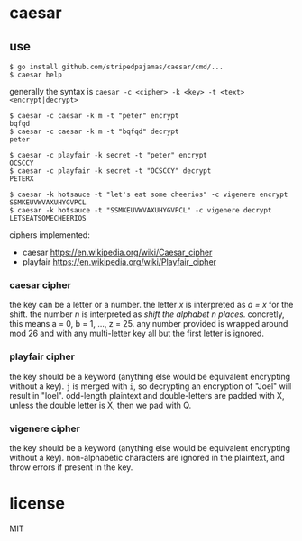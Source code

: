 # caesar

## use
```shell
$ go install github.com/stripedpajamas/caesar/cmd/...
$ caesar help
```

generally the syntax is `caesar -c <cipher> -k <key> -t <text> <encrypt|decrypt>`

```shell
$ caesar -c caesar -k m -t "peter" encrypt
bqfqd
$ caesar -c caesar -k m -t "bqfqd" decrypt
peter

$ caesar -c playfair -k secret -t "peter" encrypt
OCSCCY
$ caesar -c playfair -k secret -t "OCSCCY" decrypt
PETERX

$ caesar -k hotsauce -t "let's eat some cheerios" -c vigenere encrypt
SSMKEUVWVAXUHYGVPCL
$ caesar -k hotsauce -t "SSMKEUVWVAXUHYGVPCL" -c vigenere decrypt
LETSEATSOMECHEERIOS
```


ciphers implemented:
- caesar https://en.wikipedia.org/wiki/Caesar_cipher
- playfair https://en.wikipedia.org/wiki/Playfair_cipher

### caesar cipher
the key can be a letter or a number. the letter _x_ is interpreted as _a = x_ for the shift. the number _n_ is interpreted as _shift the alphabet n places_. concretly, this means a = 0, b = 1, ..., z = 25. any number provided is wrapped around mod 26 and with any multi-letter key all but the first letter is ignored.

### playfair cipher
the key should be a keyword (anything else would be equivalent encrypting without a key). `j` is merged with `i`, so decrypting an encryption of "Joel" will result in "Ioel". odd-length plaintext and double-letters are padded with X, unless the double letter is X, then we pad with Q.

### vigenere cipher
the key should be a keyword (anything else would be equivalent encrypting without a key). non-alphabetic characters are ignored in the plaintext, and throw errors if present in the key.

# license
MIT
